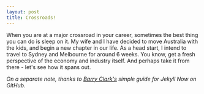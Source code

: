```yaml
---
layout: post
title: Crossroads!
---
```


When you are at a major crossroad in your career, sometimes the best thing you can do is sleep on it. My wife and I have decided to move Australia with the kids, and begin a new chapter in our life. As a head start, I intend to travel to Sydney and Melbourne for around 6 weeks. You know, get a fresh perspective of the economy and industry itself. And perhaps take it from there - let's see how it spans out.

_On a separate note, thanks to [Barry Clark's](https://github.com/barryclark/jekyll-now) simple guide for *Jekyll Now* on *GitHub*._
